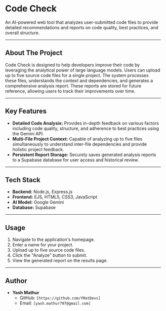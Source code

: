 # Code Check

An AI-powered web tool that analyzes user-submitted code files to provide detailed recommendations and reports on code quality, best practices, and overall structure.

---

## About The Project

Code Check is designed to help developers improve their code by leveraging the analytical power of large language models. Users can upload up to five source code files for a single project. The system processes these files, understands the context and dependencies, and generates a comprehensive analysis report. These reports are stored for future reference, allowing users to track their improvements over time.

---

## Key Features

* **Detailed Code Analysis:** Provides in-depth feedback on various factors including code quality, structure, and adherence to best practices using the Gemini API.
* **Multi-File Project Context:** Capable of analyzing up to five files simultaneously to understand inter-file dependencies and provide holistic project feedback.
* **Persistent Report Storage:** Securely saves generated analysis reports to a Supabase database for user access and historical review.

---

## Tech Stack

* **Backend:** Node.js, Express.js
* **Frontend:** EJS, HTML5, CSS3, JavaScript
* **AI Model:** Google Gemini
* **Database:** Supabase

---


## Usage

1.  Navigate to the application's homepage.
2.  Enter a name for your project.
3.  Upload up to five source code files.
4.  Click the "Analyze" button to submit.
5.  View the generated report on the results page.

---


## Author

* **Yash Mathur**
    * GitHub: `[https://github.com/YMatDevs]`
    * Email: `[yash.mathur797@gmail.com]`
